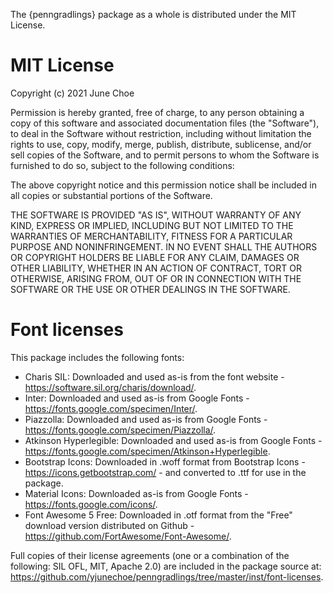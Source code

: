 The {penngradlings} package as a whole is distributed under the MIT License.

# MIT License

Copyright (c) 2021 June Choe

Permission is hereby granted, free of charge, to any person obtaining a copy
of this software and associated documentation files (the "Software"), to deal
in the Software without restriction, including without limitation the rights
to use, copy, modify, merge, publish, distribute, sublicense, and/or sell
copies of the Software, and to permit persons to whom the Software is
furnished to do so, subject to the following conditions:

The above copyright notice and this permission notice shall be included in all
copies or substantial portions of the Software.

THE SOFTWARE IS PROVIDED "AS IS", WITHOUT WARRANTY OF ANY KIND, EXPRESS OR
IMPLIED, INCLUDING BUT NOT LIMITED TO THE WARRANTIES OF MERCHANTABILITY,
FITNESS FOR A PARTICULAR PURPOSE AND NONINFRINGEMENT. IN NO EVENT SHALL THE
AUTHORS OR COPYRIGHT HOLDERS BE LIABLE FOR ANY CLAIM, DAMAGES OR OTHER
LIABILITY, WHETHER IN AN ACTION OF CONTRACT, TORT OR OTHERWISE, ARISING FROM,
OUT OF OR IN CONNECTION WITH THE SOFTWARE OR THE USE OR OTHER DEALINGS IN THE
SOFTWARE.

# Font licenses

This package includes the following fonts:
- Charis SIL: Downloaded and used as-is from the font website - https://software.sil.org/charis/download/.
- Inter: Downloaded and used as-is from Google Fonts - https://fonts.google.com/specimen/Inter/.
- Piazzolla: Downloaded and used as-is from Google Fonts - https://fonts.google.com/specimen/Piazzolla/.
- Atkinson Hyperlegible: Downloaded and used as-is from Google Fonts - https://fonts.google.com/specimen/Atkinson+Hyperlegible.
- Bootstrap Icons: Downloaded in .woff format from Bootstrap Icons - https://icons.getbootstrap.com/ -  and converted to .ttf for use in the package.
- Material Icons: Downloaded as-is from Google Fonts - https://fonts.google.com/icons/.
- Font Awesome 5 Free: Downloaded in .otf format from the "Free" download version distributed on Github - https://github.com/FortAwesome/Font-Awesome/.

Full copies of their license agreements (one or a combination of the following: SIL OFL, MIT, Apache 2.0) are included in the package source at: https://github.com/yjunechoe/penngradlings/tree/master/inst/font-licenses.

